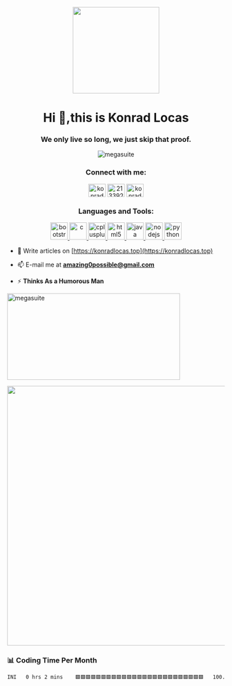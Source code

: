 <p align='center'> <img src="https://blog-pic-storage.oss-cn-shanghai.aliyuncs.com/github_profile/avatar.jpg" height="200" width="200"/></p>
<h1 align="center">Hi 👋,this is Konrad Locas</h1>
<h3 align="center">We only live so long, we just skip that proof.</h3>

<p align="center"> <img src="https://komarev.com/ghpvc/?username=megasuite&label=Profile%20views&color=0e75b6&style=flat" alt="megasuite" /> </p>
<h3 align="center">Connect with me:</h3>
<p align="center">
<a href="https://twitter.com/konrad_locas" target="blank"><img align="center" src="https://blog-pic-storage.oss-cn-shanghai.aliyuncs.com/github_profile/twitter.svg" alt="konrad_locas" height="30" width="40" /></a>
<a href="https://stackoverflow.com/users/21339293" target="blank"><img align="center" src="https://blog-pic-storage.oss-cn-shanghai.aliyuncs.com/github_profile/stack-overflow.svg" alt="21339293" height="30" width="40" /></a>
<a href="https://www.youtube.com/@konrad_locas" target="blank"><img align="center" src="https://blog-pic-storage.oss-cn-shanghai.aliyuncs.com/github_profile/youtube.svg" alt="konrad_locas" height="30" width="40" /></a>
</p>

<h3 align="center">Languages and Tools:</h3>
<p align="center"> <a href="https://getbootstrap.com" target="_blank" rel="noreferrer"> <img src="https://blog-pic-storage.oss-cn-shanghai.aliyuncs.com/github_profile/bootstrap-plain-wordmark.svg" alt="bootstrap" width="40" height="40"/> </a> <a href="https://www.cprogramming.com/" target="_blank" rel="noreferrer"> <img src="https://blog-pic-storage.oss-cn-shanghai.aliyuncs.com/github_profile/c-original.svg" alt="c" width="40" height="40"/> </a> <a href="https://www.w3schools.com/cpp/" target="_blank" rel="noreferrer"> <img src="https://blog-pic-storage.oss-cn-shanghai.aliyuncs.com/github_profile/cplusplus-original.svg" alt="cplusplus" width="40" height="40"/> </a> <a href="https://www.w3.org/html/" target="_blank" rel="noreferrer"> <img src="https://blog-pic-storage.oss-cn-shanghai.aliyuncs.com/github_profile/html5-original-wordmark.svg" alt="html5" width="40" height="40"/> </a> <a href="https://www.java.com" target="_blank" rel="noreferrer"> <img src="https://blog-pic-storage.oss-cn-shanghai.aliyuncs.com/github_profile/java-original.svg" alt="java" width="40" height="40"/> </a> <a href="https://nodejs.org" target="_blank" rel="noreferrer"> <img src="https://blog-pic-storage.oss-cn-shanghai.aliyuncs.com/github_profile/nodejs-original-wordmark.svg" alt="nodejs" width="40" height="40"/> </a> <a href="https://www.python.org" target="_blank" rel="noreferrer"> <img src="https://blog-pic-storage.oss-cn-shanghai.aliyuncs.com/github_profile/python-original.svg" alt="python" width="40" height="40"/> </a> </p>

- 📝 Write articles on [https://konradlocas.top](https://konradlocas.top)

- 📫 E-mail me at **amazing0possible@gmail.com**

- ⚡ **Thinks As a Humorous Man**



<p><img align="center" src="https://github-readme-stats.vercel.app/api/top-langs?username=megasuite&show_icons=true&locale=en&layout=compact" alt="megasuite" width="400" height="200" /></p>

<p><img align='center' src="https://blog-pic-storage.oss-cn-shanghai.aliyuncs.com/github_profile/dino.gif" width="1700" height="600" /></p>

### :bar_chart: Coding Time Per Month
<!--START_SECTION:waka-->

```txt
INI   0 hrs 2 mins    🟩🟩🟩🟩🟩🟩🟩🟩🟩🟩🟩🟩🟩🟩🟩🟩🟩🟩🟩🟩🟩🟩🟩🟩🟩   100.00 %
```

<!--END_SECTION:waka-->

